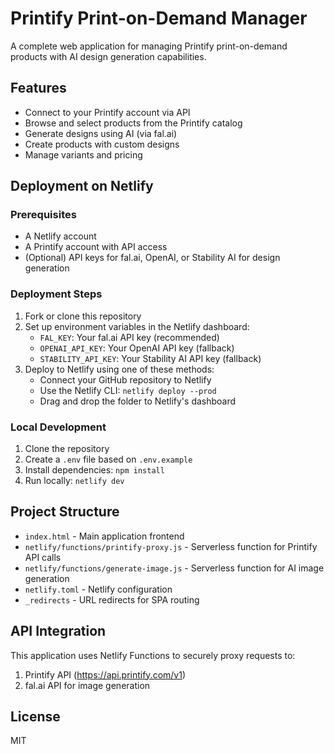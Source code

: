 # Printify Print-on-Demand Manager

A complete web application for managing Printify print-on-demand products with AI design generation capabilities.

## Features

- Connect to your Printify account via API
- Browse and select products from the Printify catalog
- Generate designs using AI (via fal.ai)
- Create products with custom designs
- Manage variants and pricing

## Deployment on Netlify

### Prerequisites

- A Netlify account
- A Printify account with API access
- (Optional) API keys for fal.ai, OpenAI, or Stability AI for design generation

### Deployment Steps

1. Fork or clone this repository
2. Set up environment variables in the Netlify dashboard:
   - `FAL_KEY`: Your fal.ai API key (recommended)
   - `OPENAI_API_KEY`: Your OpenAI API key (fallback)
   - `STABILITY_API_KEY`: Your Stability AI API key (fallback)
3. Deploy to Netlify using one of these methods:
   - Connect your GitHub repository to Netlify
   - Use the Netlify CLI: `netlify deploy --prod`
   - Drag and drop the folder to Netlify's dashboard

### Local Development

1. Clone the repository
2. Create a `.env` file based on `.env.example`
3. Install dependencies: `npm install`
4. Run locally: `netlify dev`

## Project Structure

- `index.html` - Main application frontend
- `netlify/functions/printify-proxy.js` - Serverless function for Printify API calls
- `netlify/functions/generate-image.js` - Serverless function for AI image generation
- `netlify.toml` - Netlify configuration
- `_redirects` - URL redirects for SPA routing

## API Integration

This application uses Netlify Functions to securely proxy requests to:

1. Printify API (https://api.printify.com/v1)
2. fal.ai API for image generation

## License

MIT
